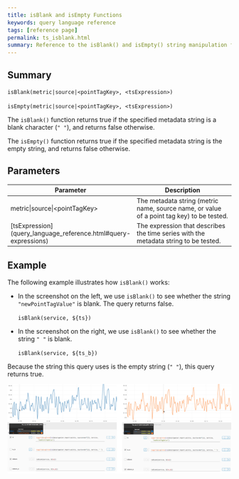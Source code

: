 ```yaml
---
title: isBlank and isEmpty Functions
keywords: query language reference
tags: [reference page]
permalink: ts_isblank.html
summary: Reference to the isBlank() and isEmpty() string manipulation functions
---
```

## Summary
```
isBlank(metric|source|<pointTagKey>, <tsExpression>)

isEmpty(metric|source|<pointTagKey>, <tsExpression>)
```

The `isBlank()` function returns true if the specified metadata string is a blank character (`" "`), and returns false otherwise.

The `isEmpty()` function returns true if the specified metadata string is the empty string, and returns false otherwise.


## Parameters
<table style="width: 100%;">
<tbody>
<thead>
<tr><th width="30%">Parameter</th><th width="70%">Description</th></tr>
</thead>
<tr>
<td markdown="span">metric|source|&lt;pointTagKey&gt;</td>
<td>The metadata string (metric name, source name, or value of a point tag key) to be tested.</td></tr><tr>
<td markdown="span"> [tsExpression](query_language_reference.html#query-expressions)</td>
<td>The expression that describes the time series with the metadata string to be tested.</td></tr>
</tbody>
</table>


## Example

The following example illustrates how `isBlank()` works:

* In the screenshot on the left, we use `isBlank()` to see whether the string `"newPointTagValue"` is blank. The query returns false.

   `isBlank(service, ${ts})`

* In the screenshot on the right, we use `isBlank()` to see whether the string `" "` is blank.

   `isBlank(service, ${ts_b})`


Because the string this query uses is the empty string (`" "`), this query returns true.


![ts isBlank](images/ts_is_blank.png)
